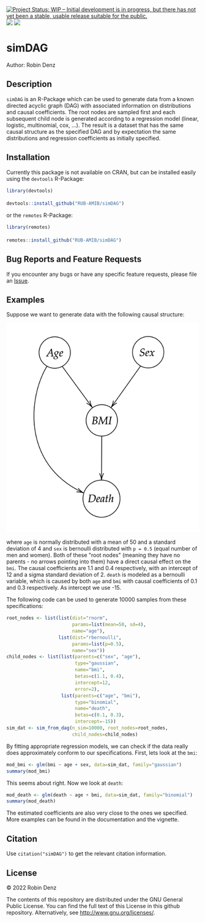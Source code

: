 <!-- badges: start -->
[![Project Status: WIP – Initial development is in progress, but there has not yet been a stable, usable release suitable for the public.](https://www.repostatus.org/badges/latest/wip.svg)](https://www.repostatus.org/#wip)
[![](https://www.r-pkg.org/badges/version/simDAG?color=green)](https://cran.r-project.org/package=simDAG)
[![](http://cranlogs.r-pkg.org/badges/grand-total/simDAG?color=blue)](https://cran.r-project.org/package=simDAG)
<!-- badges: end -->

# simDAG

Author: Robin Denz

## Description

`simDAG` is an R-Package which can be used to generate data from a known directed acyclic graph (DAG) with associated information
on distributions and causal coefficients. The root nodes are sampled first and each subsequent child node is generated according to a
regression model (linear, logistic, multinomial, cox, ...). The result is a dataset that has the same causal structure as the
specified DAG and by expectation the same distributions and regression coefficients as initially specified.

## Installation

Currently this package is not available on CRAN, but can be installed easily using the `devtools` R-Package:

```R
library(devtools)

devtools::install_github("RUB-AMIB/simDAG")
```

or the `remotes` R-Package:

```R
library(remotes)

remotes::install_github("RUB-AMIB/simDAG")
```

## Bug Reports and Feature Requests

If you encounter any bugs or have any specific feature requests, please file an [Issue](https://github.com/RobinDenz1/simDAG/issues).

## Examples

Suppose we want to generate data with the following causal structure:

<img src="man/figures/example_DAG.png" />

where `age` is normally distributed with a mean of 50 and a standard deviation of 4 and `sex` is bernoulli distributed with `p = 0.5` (equal number of men and women).
Both of these "root nodes" (meaning they have no parents - no arrows pointing into them) have a direct causal effect on the `bmi`.
The causal coefficients are 1.1 and 0.4 respectively, with an intercept of 12 and a sigma standard deviation of 2. `death` is modeled as a bernoulli variable, which is
caused by both `age` and `bmi` with causal coefficients of 0.1 and 0.3 respectively. As intercept we use -15.

The following code can be used to generate 10000 samples from these specifications:

```R
root_nodes <- list(list(dist="rnorm",
                        params=list(mean=50, sd=4),
                        name="age"),
                   list(dist="rbernoulli",
                        params=list(p=0.5),
                        name="sex"))
child_nodes <- list(list(parents=c("sex", "age"),
                         type="gaussian",
                         name="bmi",
                         betas=c(1.1, 0.4),
                         intercept=12,
                         error=2),
                    list(parents=c("age", "bmi"),
                         type="binomial",
                         name="death",
                         betas=c(0.1, 0.3),
                         intercept=-15))
sim_dat <- sim_from_dag(n_sim=10000, root_nodes=root_nodes,
                        child_nodes=child_nodes)
```

By fitting appropriate regression models, we can check if the data really does approximately conform to our specifications.
First, lets look at the `bmi`:

```R
mod_bmi <- glm(bmi ~ age + sex, data=sim_dat, family="gaussian")
summary(mod_bmi)
```

This seems about right. Now we look at `death`:

```R
mod_death <- glm(death ~ age + bmi, data=sim_dat, family="binomial")
summary(mod_death)
```

The estimated coefficients are also very close to the ones we specified. More examples can be found in the documentation and the vignette.

## Citation

Use `citation("simDAG")` to get the relevant citation information.

## License

© 2022 Robin Denz

The contents of this repository are distributed under the GNU General Public License. You can find the full text of this License in this github repository. Alternatively, see <http://www.gnu.org/licenses/>.
